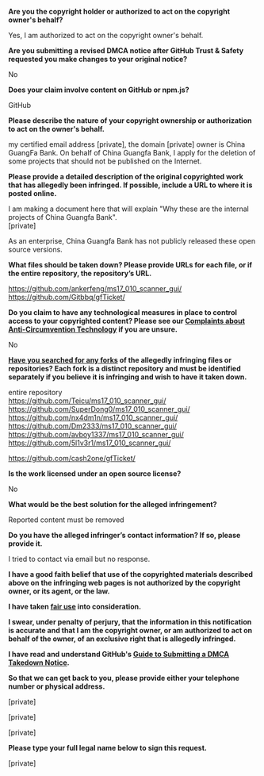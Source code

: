 **Are you the copyright holder or authorized to act on the copyright owner's behalf?**

Yes, I am authorized to act on the copyright owner's behalf.

**Are you submitting a revised DMCA notice after GitHub Trust & Safety requested you make changes to your original notice?**

No

**Does your claim involve content on GitHub or npm.js?**

GitHub

**Please describe the nature of your copyright ownership or authorization to act on the owner's behalf.**

my certified email address [private], the domain [private] owner is China GuangFa Bank. On behalf of China Guangfa Bank, I apply for the deletion of some projects that should not be published on the Internet.

**Please provide a detailed description of the original copyrighted work that has allegedly been infringed. If possible, include a URL to where it is posted online.**

I am making a document here that will explain "Why these are the internal projects of China Guangfa Bank".  
[private]

As an enterprise, China Guangfa Bank has not publicly released these open source versions.

**What files should be taken down? Please provide URLs for each file, or if the entire repository, the repository’s URL.**

https://github.com/ankerfeng/ms17_010_scanner_gui/  
https://github.com/Gitbbq/gfTicket/

**Do you claim to have any technological measures in place to control access to your copyrighted content? Please see our <a href="https://docs.github.com/articles/guide-to-submitting-a-dmca-takedown-notice#complaints-about-anti-circumvention-technology">Complaints about Anti-Circumvention Technology</a> if you are unsure.**

No

**<a href="https://docs.github.com/articles/dmca-takedown-policy#b-what-about-forks-or-whats-a-fork">Have you searched for any forks</a> of the allegedly infringing files or repositories? Each fork is a distinct repository and must be identified separately if you believe it is infringing and wish to have it taken down.**

entire repository  
https://github.com/Teicu/ms17_010_scanner_gui/  
https://github.com/SuperDong0/ms17_010_scanner_gui/  
https://github.com/nx4dm1n/ms17_010_scanner_gui/  
https://github.com/Dm2333/ms17_010_scanner_gui/  
https://github.com/avboy1337/ms17_010_scanner_gui/  
https://github.com/5l1v3r1/ms17_010_scanner_gui/  

https://github.com/cash2one/gfTicket/

**Is the work licensed under an open source license?**

No

**What would be the best solution for the alleged infringement?**

Reported content must be removed

**Do you have the alleged infringer’s contact information? If so, please provide it.**

I tried to contact via email but no response.

**I have a good faith belief that use of the copyrighted materials described above on the infringing web pages is not authorized by the copyright owner, or its agent, or the law.**

**I have taken <a href="https://www.lumendatabase.org/topics/22">fair use</a> into consideration.**

**I swear, under penalty of perjury, that the information in this notification is accurate and that I am the copyright owner, or am authorized to act on behalf of the owner, of an exclusive right that is allegedly infringed.**

**I have read and understand GitHub's <a href="https://docs.github.com/articles/guide-to-submitting-a-dmca-takedown-notice/">Guide to Submitting a DMCA Takedown Notice</a>.**

**So that we can get back to you, please provide either your telephone number or physical address.**

[private]

[private]

[private]

**Please type your full legal name below to sign this request.**

[private]
